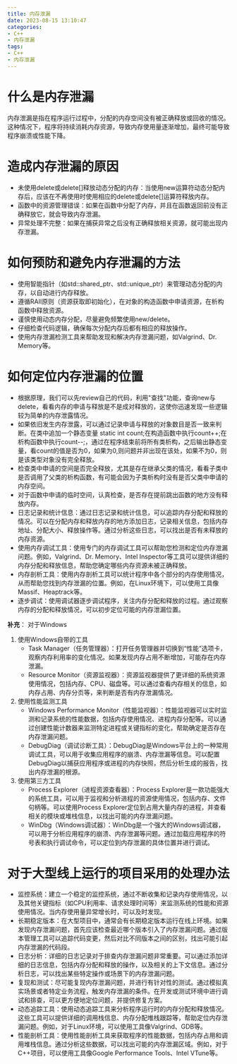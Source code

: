 ```yaml
---
title: 内存泄漏
date: 2023-08-15 13:10:47
categories:
- C++
- 内存泄漏
tags:
- C++
- 内存泄漏
---
```


# 什么是内存泄漏
内存泄漏是指在程序运行过程中，分配的内存空间没有被正确释放或回收的情况。这种情况下，程序将持续消耗内存资源，导致内存使用量逐渐增加，最终可能导致程序崩溃或性能下降。

# 造成内存泄漏的原因
- 未使用delete或delete[]释放动态分配的内存：当使用new运算符动态分配内存后，应该在不再使用时使用相应的delete或delete[]运算符释放内存。
- 函数中的资源管理错误：如果在函数中分配了内存，并且在函数返回前没有正确释放它，就会导致内存泄漏。
- 异常处理不完整：如果在捕获异常之后没有正确释放相关资源，就可能出现内存泄漏。
# 如何预防和避免内存泄漏的方法  
- 使用智能指针（如std::shared_ptr、std::unique_ptr）来管理动态分配的内存，以自动进行内存释放。
- 遵循RAII原则（资源获取即初始化），在对象的构造函数中申请资源，在析构函数中释放资源。
- 谨慎使用动态内存分配，尽量避免频繁使用new/delete。
- 仔细检查代码逻辑，确保每次分配内存后都有相应的释放操作。
- 使用内存泄漏检测工具来帮助发现和解决内存泄漏问题，如Valgrind、Dr. Memory等。

# 如何定位内存泄漏的位置
- 根据原理，我们可以先review自己的代码，利用"查找"功能，查询new与delete，看看内存的申请与释放是不是成对释放的，这使你迅速发现一些逻辑较为简单的内存泄露情况。
- 如果依旧发生内存泄露，可以通过记录申请与释放的对象数目是否一致来判断。在类中追加一个静态变量 static int count;在构造函数中执行count++;在析构函数中执行count--;，通过在程序结束前将所有类析构，之后输出静态变量，看count的值是否为0，如果为0,则问题并非出现在该处，如果不为0，则是该类型对象没有完全释放。
- 检查类中申请的空间是否完全释放，尤其是存在继承父类的情况，看看子类中是否调用了父类的析构函数，有可能会因为子类析构时没有是否父类中申请的内存空间。
- 对于函数中申请的临时空间，认真检查，是否存在提前跳出函数的地方没有释放内存。
- 日志记录和统计信息：通过日志记录和统计信息，可以追踪内存分配和释放的情况。可以在分配内存和释放内存的地方添加日志，记录相关信息，包括内存地址、分配大小、释放操作等。通过分析这些日志，可以找出是否有未释放的内存资源。
- 使用内存调试工具：使用专门的内存调试工具可以帮助您检测和定位内存泄漏问题。例如，Valgrind、Dr. Memory、Intel Inspector等工具可以提供详细的内存分配和释放信息，帮助您确定哪些内存资源未被正确释放。
- 内存剖析工具：使用内存剖析工具可以统计程序中各个部分的内存使用情况，从而帮助您找到内存泄漏的位置。例如，在Linux环境下，可以使用工具像Massif、Heaptrack等。
- 逐步调试：使用调试器逐步调试程序，关注内存分配和释放的过程。通过观察内存的分配和释放情况，可以初步定位可能的内存泄漏位置。

**补充**：
对于Windows
1. 使用Windows自带的工具
    - Task Manager（任务管理器）：打开任务管理器并切换到“性能”选项卡，观察内存利用率的变化情况。如果发现内存占用不断增加，可能存在内存泄漏。
    - Resource Monitor（资源监视器）：资源监视器提供了更详细的系统资源使用情况，包括内存、CPU、磁盘等。可以通过查看内存相关的信息，如内存占用、内存分页等，来判断是否有内存泄漏情况。
2. 使用性能监测工具
    - Windows Performance Monitor（性能监视器）：性能监视器可以实时监测和记录系统的性能数据，包括内存使用情况、进程内存分配等。可以通过创建性能计数器来监测特定进程或关键指标的变化，帮助确定是否存在内存泄漏问题。
    - DebugDiag（调试诊断工具）：DebugDiag是Windows平台上的一种常用调试工具，可以用于收集应用程序的崩溃、内存泄漏等信息。可以配置DebugDiag以捕获应用程序或进程的内存快照，然后分析生成的报告，找出内存泄漏的根源。
3. 使用第三方工具
    - Process Explorer（进程资源查看器）：Process Explorer是一款功能强大的系统工具，可以用于监视和分析进程的资源使用情况，包括内存、文件句柄等。可以使用Process Explorer定位到占用大量内存的进程，并查看相关的模块或堆栈信息，以找出可能的内存泄漏问题。
    - WinDbg（Windows调试器）：WinDbg是一个强大的Windows调试器，可以用于分析应用程序的崩溃、内存泄漏等问题。通过加载应用程序的符号表和执行调试命令，可以定位到内存泄漏的具体位置并进行调试。



# 对于大型线上运行的项目采用的处理办法
- 监控系统：建立一个稳定的监控系统，通过不断收集和记录内存使用情况，以及其他关键指标（如CPU利用率、请求处理时间等）来监测系统的性能和资源使用情况。当内存使用量异常增长时，可以及时发现。
- 长期稳定版本：在大型项目中，通常会有长期稳定版本运行在线上环境。如果发现内存泄漏问题，首先应该检查最近哪个版本引入了内存泄漏问题。通过版本管理工具可以追踪代码变更，然后对比不同版本之间的区别，找出可能引起内存泄漏的代码段。
- 日志分析：详细的日志记录对于排查内存泄漏问题非常重要。可以通过添加详细的日志信息，包括内存分配和释放的操作，以及相关的上下文信息。通过分析日志，可以找出某些特定操作或场景下的内存泄漏问题。
- 复现和测试：尽可能复现内存泄漏问题，并进行有针对性的测试。通过模拟真实场景或者特定业务流程，触发内存泄漏的条件。在开发或测试环境中进行调试和排查，可以更方便地定位问题，并提供修复方案。
- 动态追踪工具：使用动态追踪工具来分析程序运行时的内存分配和释放情况。这些工具可以提供详细的调用栈信息、内存分配堆栈跟踪等，帮助定位内存泄漏问题。例如，对于Linux环境，可以使用工具像Valgrind、GDB等。
- 性能剖析工具：使用性能剖析工具来获取程序的性能数据，包括内存占用和调用堆栈信息。通过分析这些数据，可以找出可能的内存泄漏区域。例如，对于C++项目，可以使用工具像Google Performance Tools、Intel VTune等。




